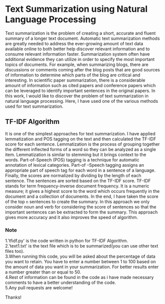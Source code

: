 # Text Summarization using Natural Language Processing
Text summarization is the problem of creating a short, accurate and fluent summary of a longer text document. Automatic text summarization methods are greatly needed to address the ever-growing amount of text data available online to both better help discover relevant information and to consume relevant information faster.
Summarization system often have additional evidence they can utilize in order to specify the most important topics of documents. For example, when summarizing blogs, there are discussions or comments coming after the blog posts that are good sources of information to determine which parts of the blog are critical and interesting. In scientific paper summarization, there is a considerable amount of information such as cited papers and conference papers which can be leveraged to identify important sentences in the original papers.
In this work, I would like to discover the problem of text summarization in natural language processing. Here, I have used one of the various methods used for text summarization.

## TF-IDF  Algorithm
It is one of the simplest approaches for text summarization. I have applied lemmatization and POS tagging on the text and then calculated the TF-IDF score for each sentence. Lemmatization is the process of grouping together the different inflected forms of a word so they can be analyzed as a single item. Lemmatization is similar to stemming but it brings context to the words. Part-of-Speech (POS) tagging is a technique for automatic annotation of lexical categories. Part-of –Speech tagging assigns an appropriate part of speech tag for each word in a sentence of a language. Finally, the scores are normalized by dividing by the length of each sentence. The sentences are sorted based on the TF-IDF score. TF-IDF stands for term frequency-inverse document frequency. It is a numeric measure; it gives a highest score to the word which occurs frequently in the document and a collection of documents. In the end, I have taken the score of the top `n` sentences to create the summary. In this approach we only consider noun and verb for considering the score of sentences so that the important sentences can be extracted to form the summary. This approach gives more accuracy and it also improves the speed of algorithm.

### Note
1.'tfidf.py' is the code written in python for TF-IDF Algorithm.<br/>
2.'text1.txt' is the text file which is to be summarized(you can use other text files too).<br/>
3.When running this code, you will be asked about the percentage of data you want to retain. You have to enter a number between 1 to 100 based on the amount of data you want in your summarization. For better results enter a number greater than or equal to 50.<br/>
4.Rest of information can be found in the code as i have made necessary comments to have a better understanding of the code.<br/>
5.Any pull requests are welcome!<br/>

Thanks!
